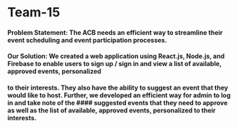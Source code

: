 # Team-15

#### Problem Statement: The ACB needs an efficient way to streamline their event scheduling and event participation processes. 

#### Our Solution: We created a web application using React.js, Node.js, and Firebase to enable users to sign up / sign in and view a list of available, approved events, personalized 
#### to their interests. They also have the ability to suggest an event that they would like to host. Further, we developed an efficient way for admin to log in and take note of the #### suggested events that they need to approve as well as the list of available, approved events, personalized to their interests.  
